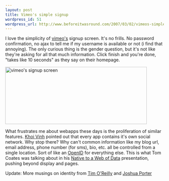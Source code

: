 ```yaml
--- 
layout: post
title: Vimeo's simple signup
wordpress_id: 51
wordpress_url: http://www.beforeitwasround.com/2007/03/02/vimeos-simple-signup/
---
```

I love the simplicity of <a href="http://www.vimeo.com" title="vimeo">vimeo's</a> signup screen.  It's no frills.  No password confirmation, no ajax to tell me if my username is available or not (i find that annoying).  The only curious thing is the gender question, but it's not like they're asking for all that much information.  Click finish and you're done, "takes like 10 seconds" as they say on their homepage.

<img src="/_images/vimeosignup.gif" alt="vimeo's signup screen" width="450" height="181" />

What frustrates me about webapps these days is the proliferation of similar features.  <a href="http://www.subtraction.com/archives/2006/1218_network_once.php" title="Network Once, Socialize Anywhere">Khoi Vinh</a>  pointed out that every app contains it's own social network.  Why stop there?  Why can't common information like my blog url, email address, phone number (for sms), bio, etc. all be controlled from a single location.  Sort of like an <a href="http://openid.net/" title="OpenID">OpenID</a> for everything else.  This is what Tom Coates was talking about in his <a href="http://www.plasticbag.org/files/native/" title="Native to a Web of Data">Native to a Web of Data</a> presentation, pushing beyond display and pages.

Update: More musings on identity from <a href="http://radar.oreilly.com/archives/2007/02/social_network_1.html" title="Social Network Fatigue and the Missing Web 2.0 Address Book">Tim O'Reilly</a> and <a href="http://bokardo.com/archives/domain-as-identity-getting-closer-to-real/" title="Domain as Identity Getting Closer to Real">Joshua Porter</a>
